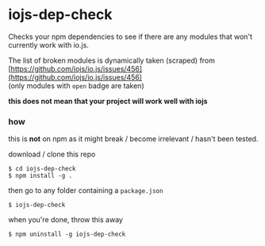 # iojs-dep-check

Checks your npm dependencies to see if there are any modules that won't currently work with io.js.

The list of broken modules is dynamically taken (scraped) from [https://github.com/iojs/io.js/issues/456](https://github.com/iojs/io.js/issues/456)  
(only modules with `open` badge are taken)

**this does not mean that your project will work well with iojs**


### how
this is **not** on npm as it might break / become irrelevant / hasn't been tested.

download / clone this repo
```
$ cd iojs-dep-check
$ npm install -g .
```

then go to any folder containing a `package.json`
```
$ iojs-dep-check
```

when you're done, throw this away
```
$ npm uninstall -g iojs-dep-check
```
